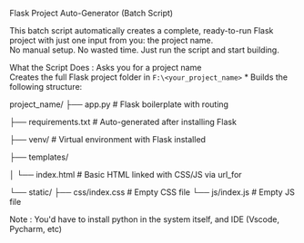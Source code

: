 Flask Project Auto-Generator (Batch Script)  

This batch script automatically creates a complete, ready-to-run Flask project with just one input from you: the project name.  
No manual setup. No wasted time. 
Just run the script and start building. 

What the Script Does : 
Asks you for a project name  
Creates the full Flask project folder in `F:\<your_project_name>` * 
Builds the following structure:    

project_name/
├── app.py                      # Flask boilerplate with routing

├── requirements.txt           # Auto-generated after installing Flask

├── venv/                      # Virtual environment with Flask installed

├── templates/

│   └── index.html             # Basic HTML linked with CSS/JS via url_for

└── static/ 
    ├── css/index.css          # Empty CSS file
    └── js/index.js            # Empty JS file

Note : You'd have to install python in the system itself, and IDE (Vscode, Pycharm, etc)
       
